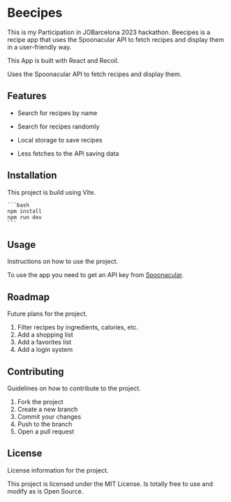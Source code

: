# **Beecipes**

This is my Participation in JOBarcelona 2023 hackathon. Beecipes is a recipe app that uses the Spoonacular API to fetch recipes and display them in a user-friendly way.

This App is built with React and Recoil.

Uses the Spoonacular API to fetch recipes and display them.

## **Features**

- Search for recipes by name
- Search for recipes randomly

- Local storage to save recipes
- Less fetches to the API saving data

## **Installation**

This project is build using Vite.

    ```bash
    npm install
    npm run dev
    ```

## **Usage**

Instructions on how to use the project.

To use the app you need to get an API key from [Spoonacular](https://spoonacular.com/food-api).

## **Roadmap**

Future plans for the project.

1. Filter recipes by ingredients, calories, etc.
2. Add a shopping list
3. Add a favorites list
4. Add a login system

## **Contributing**

Guidelines on how to contribute to the project.

1. Fork the project
2. Create a new branch
3. Commit your changes
4. Push to the branch
5. Open a pull request

## **License**

License information for the project.

This project is licensed under the MIT License.
Is totally free to use and modify as is Open Source.
